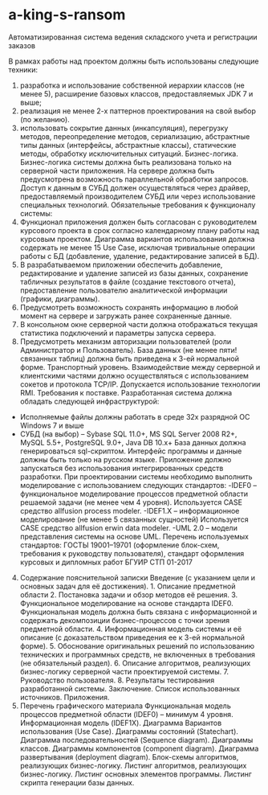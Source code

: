 # a-king-s-ransom
Автоматизированная система ведения складского учета и регистрации заказов

В рамках работы над проектом должны быть использованы следующие техники:
1)	разработка и использование собственной иерархии классов (не менее 5), расширение базовых классов, предоставляемых JDK 7 и выше;
2)	реализация не менее 2-х паттернов проектирования на свой выбор (по желанию).
3)	использовать сокрытие данных (инкапсуляция), перегрузку методов, переопределение методов, сериализацию, абстрактные типы данных (интерфейсы, абстрактные классы), статические методы, обработку исключительных ситуаций. 
Бизнес-логика. Бизнес-логика системы должна быть реализована только на серверной части приложения. На сервере должна быть предусмотрена возможность параллельной обработки запросов. Доступ к данным в СУБД должен осуществляться через драйвер, предоставляемый производителем СУБД или через использование специальных технологий. 
Обязательные требования к функционалу системы: 
1)	Функционал приложения должен быть согласован с руководителем курсового проекта в срок согласно календарному плану работы над курсовым проектом. Диаграмма вариантов использования должна содержать не менее 15 Use Case, исключая тривиальные операции работы с БД (добавление, удаление, редактирование записей в БД).
2)	В разрабатываемом приложении обеспечить добавление, редактирование и удаление записей из базы данных, сохранение табличных результатов в файле (создание текстового отчета), предоставление пользователю аналитической информации (графики, диаграммы).
3)	Предусмотреть возможность сохранять информацию в любой момент на сервере и загружать ранее сохраненные данные.
4)	В консольном окне серверной части должна отображаться текущая статистика подключений и параметры запуска сервера.
5)	Предусмотреть механизм авторизации пользователей (роли Администратор и Пользователь).
База данных (не менее пяти! связанных таблиц) должна быть приведена к 3-ей нормальной форме.
Транспортный уровень. Взаимодействие между серверной и клиентскими частями должно осуществляться с использованием сокетов и протокола TCP/IP. Допускается использование технологии RMI.
Требования к поставке. 
Разработанная система должна обладать следующей инфраструктурой:
- Исполняемые файлы должны работать в среде 32х разрядной ОС Windows 7 и выше 	
- СУБД (на выбор) – Sybase SQL 11.0+, MS SQL Server 2008 R2+, MySQL 5.5+, PostgreSQL 9.0+, Java DB 10.x+
База данных должна генерироваться sql-скриптом. 
Интерфейс программы и данные должны быть только на русском языке.
Приложение должно запускаться без использования интегрированных средств разработки.
При проектировании системы необходимо выполнить моделирование с использованием следующих стандартов:
-IDEF0 – функциональное моделирование процессов предметной области решаемой задачи (не менее чем 4 уровня). Используется  CASE средство allfusion process modeler.
-IDEF1.X – информационное моделирование (не менее 5 связанных сущностей) Используется  CASE средство allfusion erwin data modeler.
-UML 2.0 – модели представления системы на основе UML.
Перечень используемых стандартов:
ГОСТЫ 19001–19701 (оформление блок-схем, требования к руководству пользователя), стандарт оформления курсовых и дипломных работ БГУИР СТП 01-2017
4. Содержание пояснительной записки
Введение (с указанием цели и основных задач для её достижения). 1. Описание предметной области 2. Постановка задачи и обзор методов её решения. 3. Функциональное моделирование на основе стандарта IDEF0. Функциональная модель должна быть связана с информационной и cодержать декомпозиции бизнес-процессов с точки зрения предметной области. 4. Информационная модель системы и её описание (с доказательством приведения ее к 3-ей нормальной форме). 5. Обоснование оригинальных решений по использованию технических и программных средств, не включенных в требования (не обязательный раздел). 6. Описание алгоритмов, реализующих бизнес-логику серверной части проектируемой системы. 7. Руководство пользователя. 8. Результаты тестирования разработанной системы. Заключение. Список использованных источников. Приложения.
5. Перечень графического материала 
Функциональная модель процессов предметной области (IDEF0) – минимум 4 уровня.  Информационная модель (IDEF1X). Диаграмма Вариантов использования (Use Case). Диаграммы состояний (Statechart). Диаграмма последовательностей (Sequence diagram). Диаграммы классов. Диаграммы компонентов (component diagram). Диаграмма развертывания (deployment diagram). Блок-схемы алгоритмов, реализующих бизнес-логику. Листинг алгоритмов, реализующих бизнес-логику. Листинг основных элементов программы. Листинг скрипта генерации базы данных.
